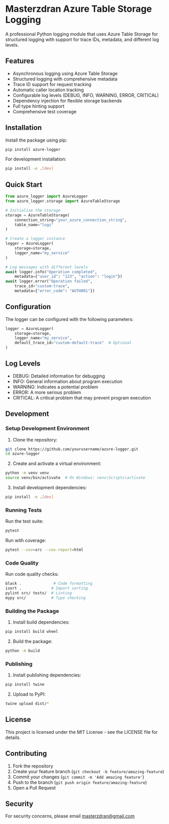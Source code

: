 # Masterzdran Azure Table Storage Logging

A professional Python logging module that uses Azure Table Storage for structured logging with support for trace IDs, metadata, and different log levels.

## Features

- Asynchronous logging using Azure Table Storage
- Structured logging with comprehensive metadata
- Trace ID support for request tracking
- Automatic caller location tracking
- Configurable log levels (DEBUG, INFO, WARNING, ERROR, CRITICAL)
- Dependency injection for flexible storage backends
- Full type hinting support
- Comprehensive test coverage

## Installation

Install the package using pip:

```bash
pip install azure-logger
```

For development installation:

```bash
pip install -e .[dev]
```

## Quick Start

```python
from azure_logger import AzureLogger
from azure_logger.storage import AzureTableStorage

# Initialize the storage
storage = AzureTableStorage(
    connection_string="your_azure_connection_string",
    table_name="logs"
)

# Create a logger instance
logger = AzureLogger(
    storage=storage,
    logger_name="my_service"
)

# Log messages with different levels
await logger.info("Operation completed", 
    metadata={"user_id": "123", "action": "login"})
await logger.error("Operation failed",
    trace_id="custom-trace",
    metadata={"error_code": "AUTH001"})
```

## Configuration

The logger can be configured with the following parameters:

```python
logger = AzureLogger(
    storage=storage,
    logger_name="my_service",
    default_trace_id="custom-default-trace"  # Optional
)
```

## Log Levels

- DEBUG: Detailed information for debugging
- INFO: General information about program execution
- WARNING: Indicates a potential problem
- ERROR: A more serious problem
- CRITICAL: A critical problem that may prevent program execution

## Development

### Setup Development Environment

1. Clone the repository:
```bash
git clone https://github.com/yourusername/azure-logger.git
cd azure-logger
```

2. Create and activate a virtual environment:
```bash
python -m venv venv
source venv/bin/activate  # On Windows: venv\Scripts\activate
```

3. Install development dependencies:
```bash
pip install -e .[dev]
```

### Running Tests

Run the test suite:
```bash
pytest
```

Run with coverage:
```bash
pytest --cov=src --cov-report=html
```

### Code Quality

Run code quality checks:
```bash
black .              # Code formatting
isort .             # Import sorting
pylint src/ tests/  # Linting
mypy src/           # Type checking
```

### Building the Package

1. Install build dependencies:
```bash
pip install build wheel
```

2. Build the package:
```bash
python -m build
```

### Publishing

1. Install publishing dependencies:
```bash
pip install twine
```

2. Upload to PyPI:
```bash
twine upload dist/*
```

## License

This project is licensed under the MIT License - see the LICENSE file for details.

## Contributing

1. Fork the repository
2. Create your feature branch (`git checkout -b feature/amazing-feature`)
3. Commit your changes (`git commit -m 'Add amazing feature'`)
4. Push to the branch (`git push origin feature/amazing-feature`)
5. Open a Pull Request

## Security

For security concerns, please email masterzdran@gmail.com